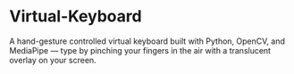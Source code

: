 # Virtual-Keyboard
A hand-gesture controlled virtual keyboard built with Python, OpenCV, and MediaPipe — type by pinching your fingers in the air with a translucent overlay on your screen.
